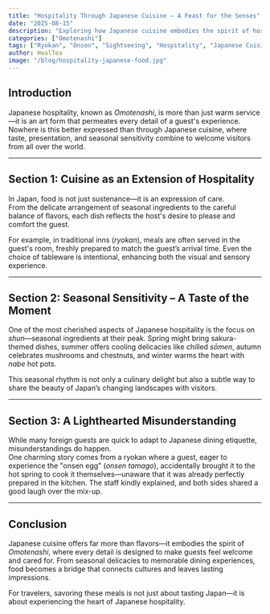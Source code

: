 ```yaml
---
title: "Hospitality Through Japanese Cuisine – A Feast for the Senses"
date: "2025-08-15"
description: "Exploring how Japanese cuisine embodies the spirit of hospitality and delights visitors from around the world."
categories: ["Omotenashi"]
tags: ["Ryokan", "Onsen", "Sightseeing", "Hospitality", "Japanese Cuisine", "Inbound"]
author: HealTea
image: "/blog/hospitality-japanese-food.jpg"
---
```


## Introduction

Japanese hospitality, known as *Omotenashi*, is more than just warm service—it is an art form that permeates every detail of a guest's experience. Nowhere is this better expressed than through Japanese cuisine, where taste, presentation, and seasonal sensitivity combine to welcome visitors from all over the world.

---

## Section 1: Cuisine as an Extension of Hospitality

In Japan, food is not just sustenance—it is an expression of care.  
From the delicate arrangement of seasonal ingredients to the careful balance of flavors, each dish reflects the host's desire to please and comfort the guest.

For example, in traditional inns (*ryokan*), meals are often served in the guest's room, freshly prepared to match the guest’s arrival time. Even the choice of tableware is intentional, enhancing both the visual and sensory experience.

---

## Section 2: Seasonal Sensitivity – A Taste of the Moment

One of the most cherished aspects of Japanese hospitality is the focus on *shun*—seasonal ingredients at their peak. Spring might bring sakura-themed dishes, summer offers cooling delicacies like chilled *sōmen*, autumn celebrates mushrooms and chestnuts, and winter warms the heart with *nabe* hot pots.

This seasonal rhythm is not only a culinary delight but also a subtle way to share the beauty of Japan’s changing landscapes with visitors.

---

## Section 3: A Lighthearted Misunderstanding

While many foreign guests are quick to adapt to Japanese dining etiquette, misunderstandings do happen.  
One charming story comes from a ryokan where a guest, eager to experience the "onsen egg" (*onsen tamago*), accidentally brought it to the hot spring to cook it themselves—unaware that it was already perfectly prepared in the kitchen. The staff kindly explained, and both sides shared a good laugh over the mix-up.

---

## Conclusion

Japanese cuisine offers far more than flavors—it embodies the spirit of *Omotenashi*, where every detail is designed to make guests feel welcome and cared for. From seasonal delicacies to memorable dining experiences, food becomes a bridge that connects cultures and leaves lasting impressions.

For travelers, savoring these meals is not just about tasting Japan—it is about experiencing the heart of Japanese hospitality.

